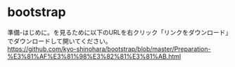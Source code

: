 # bootstrap

準備-はじめに。を見るために以下のURLを右クリック「リンクをダウンロード」でダウンロードして開いてください。<br>
https://github.com/kyo-shinohara/bootstrap/blob/master/Preparation-%E3%81%AF%E3%81%98%E3%82%81%E3%81%AB.html
